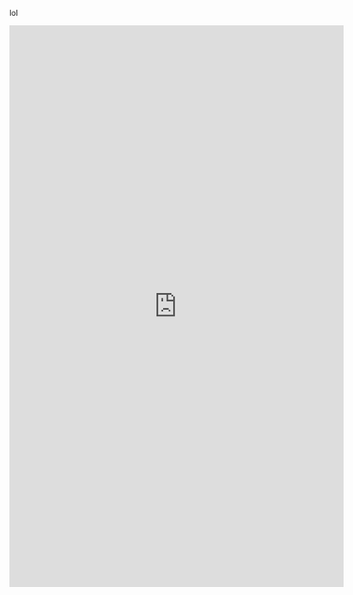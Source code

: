<body>
<p>
lol
</p>
<iframe src="https://assets.pinterest.com/ext/embed.html?id=637751997217279306" height="1009" width="600" frameborder="0" scrolling="no" ></iframe>
</body>
